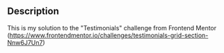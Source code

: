 ## Description

This is my solution to the "Testimonials" challenge from Frontend Mentor
(https://www.frontendmentor.io/challenges/testimonials-grid-section-Nnw6J7Un7)

